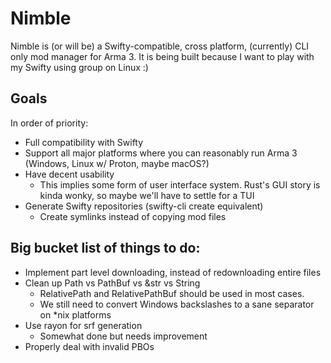 # Nimble

Nimble is (or will be) a Swifty-compatible, cross platform, (currently) CLI only mod manager for Arma 3.
It is being built because I want to play with my Swifty using group on Linux :)

## Goals
In order of priority:
 * Full compatibility with Swifty
 * Support all major platforms where you can reasonably run Arma 3 (Windows, Linux w/ Proton, maybe macOS?)
 * Have decent usability
   * This implies some form of user interface system. Rust's GUI story is kinda wonky, so maybe we'll have to settle for a TUI
 * Generate Swifty repositories (swifty-cli create equivalent)
   * Create symlinks instead of copying mod files 

## Big bucket list of things to do:
 * Implement part level downloading, instead of redownloading entire files
 * Clean up Path vs PathBuf vs &str vs String
   * RelativePath and RelativePathBuf should be used in most cases.
   * We still need to convert Windows backslashes to a sane separator on *nix platforms
 * Use rayon for srf generation
   * Somewhat done but needs improvement
 * Properly deal with invalid PBOs
